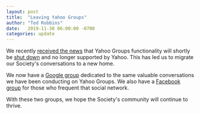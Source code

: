 ```yaml
---
layout: post
title:  "Leaving Yahoo Groups"
author: "Tod Robbins"
date:   2019-11-30 06:00:00 -0700
categories: update
---
```


We recently [received the news](https://arstechnica.com/information-technology/2019/10/yahoo-is-deleting-all-content-ever-posted-to-yahoo-groups/) that Yahoo Groups functionality will shortly be [shut down](https://help.yahoo.com/kb/SLN31010.html) and no longer supported by Yahoo. This has led us to migrate our Society's conversations to a new home.

We now have a [Google group](https://groups.google.com/forum/#!forum/robbins-family-society) dedicated to the same valuable conversations we have been conducting on Yahoo Groups. We also have a [Facebook group](https://www.facebook.com/groups/124949990963043/) for those who frequent that social network.

With these two groups, we hope the Society's community will continue to thrive.
